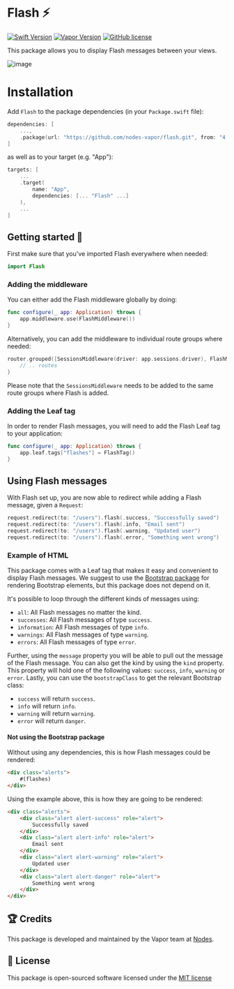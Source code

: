 # Flash ⚡️
[![Swift Version](https://img.shields.io/badge/Swift-5.8-brightgreen.svg)](http://swift.org)
[![Vapor Version](https://img.shields.io/badge/Vapor-4-30B6FC.svg)](http://vapor.codes)
[![GitHub license](https://img.shields.io/badge/license-MIT-blue.svg)](https://raw.githubusercontent.com/nodes-vapor/flash/master/LICENSE)

This package allows you to display Flash messages between your views.

![image](https://github.com/nodes-vapor/flash/blob/master/flash.png)

# Installation

Add `Flash` to the package dependencies (in your `Package.swift` file):

```swift
dependencies: [
    ...,
    .package(url: "https://github.com/nodes-vapor/flash.git", from: "4.0.0")
]
```

as well as to your target (e.g. "App"):

```swift
targets: [
    ...
    .target(
        name: "App",
        dependencies: [... "Flash" ...]
    ),
    ...
]
```

## Getting started 🚀

First make sure that you've imported Flash everywhere when needed:

```swift
import Flash
```

### Adding the middleware

You can either add the Flash middleware globally by doing:

```swift
func configure(_ app: Application) throws {
    app.middleware.use(FlashMiddleware())
}
```

Alternatively, you can add the middleware to individual route groups where needed:

```swift
router.grouped([SessionsMiddleware(driver: app.sessions.driver), FlashMiddleware()]) { router in
    // .. routes
}
```

Please note that the `SessionsMiddleware` needs to be added to the same route groups where Flash is added.

### Adding the Leaf tag

In order to render Flash messages, you will need to add the Flash Leaf tag to your application:

```swift
func configure(_ app: Application) throws {
    app.leaf.tags["flashes"] = FlashTag()
}
```

## Using Flash messages

With Flash set up, you are now able to redirect while adding a Flash message, given a `Request`:

```swift
request.redirect(to: "/users").flash(.success, "Successfully saved")
request.redirect(to: "/users").flash(.info, "Email sent")
request.redirect(to: "/users").flash(.warning, "Updated user")
request.redirect(to: "/users").flash(.error, "Something went wrong")
```

### Example of HTML

This package comes with a Leaf tag that makes it easy and convenient to display Flash messages. We suggest to use the [Bootstrap package](https://github.com/nodes-vapor/bootstrap) for rendering Bootstrap elements, but this package does not depend on it.

It's possible to loop through the different kinds of messages using:

- `all`: All Flash messages no matter the kind.
- `successes`: All Flash messages of type `success`.
- `information`: All Flash messages of type `info`.
- `warnings`: All Flash messages of type `warning`.
- `errors`: All Flash messages of type `error`.

Further, using the `message` property you will be able to pull out the message of the Flash message. You can also get the kind by using the `kind` property. This property will hold one of the following values: `success`, `info`, `warning` or `error`. Lastly, you can use the `bootstrapClass` to get the relevant Bootstrap class:

- `success` will return `success`.
- `info` will return `info`.
- `warning` will return `warning`.
- `error` will return `danger`.

#### Not using the Bootstrap package

Without using any dependencies, this is how Flash messages could be rendered:

```html
<div class="alerts">
    #(flashes)
</div>
```

Using the example above, this is how they are going to be rendered:

```html
<div class="alerts">
    <div class="alert alert-success" role="alert">
        Successfully saved
    </div>
    <div class="alert alert-info" role="alert">
        Email sent
    </div>
    <div class="alert alert-warning" role="alert">
        Updated user
    </div>
    <div class="alert alert-danger" role="alert">
        Something went wrong
    </div>
</div>
```

## 🏆 Credits

This package is developed and maintained by the Vapor team at [Nodes](https://www.nodesagency.com).

## 📄 License

This package is open-sourced software licensed under the [MIT license](http://opensource.org/licenses/MIT)
